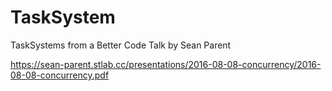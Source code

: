 # TaskSystem
TaskSystems from a Better Code Talk by Sean Parent

https://sean-parent.stlab.cc/presentations/2016-08-08-concurrency/2016-08-08-concurrency.pdf
